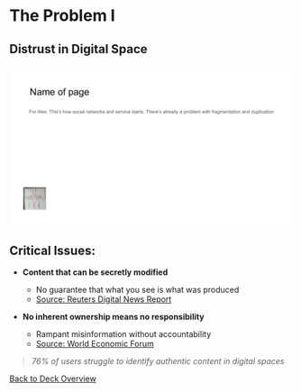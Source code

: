 # The Problem I

## Distrust in Digital Space

![The Problem I](../images/slide2.png)


## Critical Issues:

- **Content that can be secretly modified**
  - No guarantee that what you see is what was produced
  - [Source: Reuters Digital News Report](https://reutersinstitute.politics.ox.ac.uk/digital-news-report/2022)

- **No inherent ownership means no responsibility**
  - Rampant misinformation without accountability
  - [Source: World Economic Forum](https://www.weforum.org/agenda/2022/06/digital-trust-in-a-polarized-world/)

> *76% of users struggle to identify authentic content in digital spaces*


[Back to Deck Overview](../README.md)
